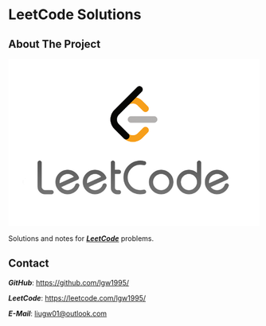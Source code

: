 # LeetCode Solutions

## About The Project

![Cover](Cover.png)

Solutions and notes for [***LeetCode***](https://leetcode.com/) problems.

## Contact

***GitHub***: https://github.com/lgw1995/

***LeetCode***: https://leetcode.com/lgw1995/

***E-Mail***: liugw01@outlook.com

